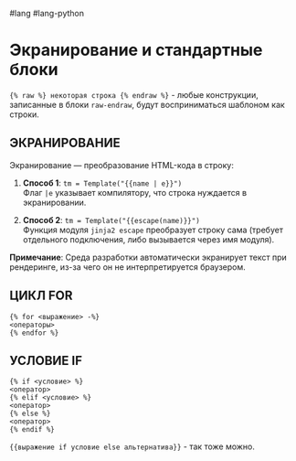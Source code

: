 #lang #lang-python 

# Экранирование и стандартные блоки

`{% raw %} некоторая строка {% endraw %}` - любые конструкции, записанные в блоки `raw-endraw`, 
будут восприниматься шаблоном как строки.

## ЭКРАНИРОВАНИЕ

Экранирование — преобразование HTML-кода в строку:

1. **Способ 1**: `tm = Template("{{name | e}}")`  
   Флаг `|e` указывает компилятору, что строка нуждается в экранировании.

2. **Способ 2**: `tm = Template("{{escape(name)}}")`  
   Функция модуля `jinja2 escape` преобразует строку сама (требует отдельного подключения, либо вызывается через имя модуля).

**Примечание**: Среда разработки автоматически экранирует текст при рендеринге, из-за чего он не интерпретируется браузером.

## ЦИКЛ FOR

```jinja
{% for <выражение> -%}
<операторы>
{% endfor %}
```

## УСЛОВИЕ IF

```jinja
{% if <условие> %}
<оператор>
{% elif <условие> %}
<оператор>
{% else %}
<оператор>
{% endif %}
```

`{{выражение if условие else альтернатива}}` - так тоже можно.
